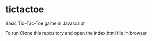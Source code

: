# tictactoe
<p>Basic Tic-Tac-Toe game in Javascript</p>
<p>To run Clone this repository and open the index.html file in browser</p>
